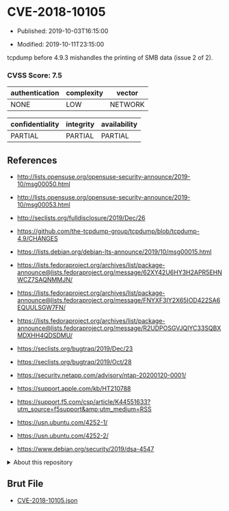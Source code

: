 # CVE-2018-10105

- Published: 2019-10-03T16:15:00

- Modified: 2019-10-11T23:15:00

tcpdump before 4.9.3 mishandles the printing of SMB data (issue 2 of 2).

### CVSS Score: **7.5**

| authentication | complexity | vector |
| --- | --- | --- |
| NONE | LOW | NETWORK |

| confidentiality | integrity | availability |
| --- | --- | --- |
| PARTIAL | PARTIAL | PARTIAL |

## References

* http://lists.opensuse.org/opensuse-security-announce/2019-10/msg00050.html

* http://lists.opensuse.org/opensuse-security-announce/2019-10/msg00053.html

* http://seclists.org/fulldisclosure/2019/Dec/26

* https://github.com/the-tcpdump-group/tcpdump/blob/tcpdump-4.9/CHANGES

* https://lists.debian.org/debian-lts-announce/2019/10/msg00015.html

* https://lists.fedoraproject.org/archives/list/package-announce@lists.fedoraproject.org/message/62XY42U6HY3H2APR5EHNWCZ7SAQNMMJN/

* https://lists.fedoraproject.org/archives/list/package-announce@lists.fedoraproject.org/message/FNYXF3IY2X65IOD422SA6EQUULSGW7FN/

* https://lists.fedoraproject.org/archives/list/package-announce@lists.fedoraproject.org/message/R2UDPOSGVJQIYC33SQBXMDXHH4QDSDMU/

* https://seclists.org/bugtraq/2019/Dec/23

* https://seclists.org/bugtraq/2019/Oct/28

* https://security.netapp.com/advisory/ntap-20200120-0001/

* https://support.apple.com/kb/HT210788

* https://support.f5.com/csp/article/K44551633?utm_source=f5support&amp;utm_medium=RSS

* https://usn.ubuntu.com/4252-1/

* https://usn.ubuntu.com/4252-2/

* https://www.debian.org/security/2019/dsa-4547

<details>
<summary>About this repository</summary> 

  This repository is part of the project [Live Hack CVE](https://github.com/Live-Hack-CVE). Main website can be found [www.live-hack.org](https://www.live-hack.org) 
  
  Made by [Sn0wAlice](https://github.com/Sn0wAlice) for the people that care about security and need to have a feed of the latest CVEs. Hope you enjoy it, don't forget to star the repo and follow me on [Twitter](https://twitter.com/Sn0wAlice) and [Github](https://github.com/Sn0wAlice). And that is my [personnal website](https://www.alice-snow.me/)

  - [Home Page](https://github.com/Live-Hack-CVE)
  - [Framework](https://github.com/Live-Hack-CVE/cve-framework)
  - [CVE database](https://github.com/Live-Hack-CVE/full_database)
  - [Changelog](https://github.com/Live-Hack-CVE/Changelog)
</details>

## Brut File

* [CVE-2018-10105.json](https://raw.githubusercontent.com/Live-Hack-CVE/full_database/main/cves/2018/CVE-2018-10105.json)

